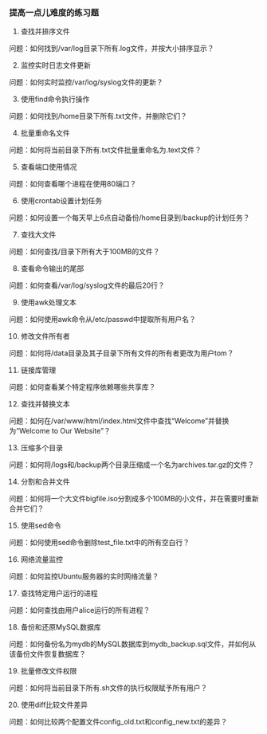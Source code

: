 ### 提高一点儿难度的练习题

1. 查找并排序文件

问题：如何找到/var/log目录下所有.log文件，并按大小排序显示？

2. 监控实时日志文件更新

问题：如何实时监控/var/log/syslog文件的更新？

3. 使用find命令执行操作

问题：如何找到/home目录下所有.txt文件，并删除它们？

4. 批量重命名文件

问题：如何将当前目录下所有.txt文件批量重命名为.text文件？

5. 查看端口使用情况

问题：如何查看哪个进程在使用80端口？

6. 使用crontab设置计划任务

问题：如何设置一个每天早上6点自动备份/home目录到/backup的计划任务？

7. 查找大文件

问题：如何查找/目录下所有大于100MB的文件？

8. 查看命令输出的尾部

问题：如何查看/var/log/syslog文件的最后20行？

9. 使用awk处理文本

问题：如何使用awk命令从/etc/passwd中提取所有用户名？

10. 修改文件所有者

问题：如何将/data目录及其子目录下所有文件的所有者更改为用户tom？

11. 链接库管理

问题：如何查看某个特定程序依赖哪些共享库？

12. 查找并替换文本

问题：如何在/var/www/html/index.html文件中查找“Welcome”并替换为“Welcome to Our Website”？

13. 压缩多个目录

问题：如何将/logs和/backup两个目录压缩成一个名为archives.tar.gz的文件？

14. 分割和合并文件

问题：如何将一个大文件bigfile.iso分割成多个100MB的小文件，并在需要时重新合并它们？

15. 使用sed命令

问题：如何使用sed命令删除test_file.txt中的所有空白行？

16. 网络流量监控

问题：如何监控Ubuntu服务器的实时网络流量？

17. 查找特定用户运行的进程

问题：如何查找由用户alice运行的所有进程？

18. 备份和还原MySQL数据库

问题：如何备份名为mydb的MySQL数据库到mydb_backup.sql文件，并如何从该备份文件恢复数据库？

19. 批量修改文件权限

问题：如何将当前目录下所有.sh文件的执行权限赋予所有用户？

20. 使用diff比较文件差异

问题：如何比较两个配置文件config_old.txt和config_new.txt的差异？